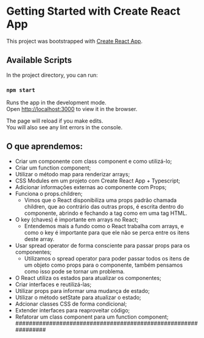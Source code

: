 # Getting Started with Create React App

This project was bootstrapped with [Create React App](https://github.com/facebook/create-react-app).

## Available Scripts

In the project directory, you can run:

### `npm start`

Runs the app in the development mode.\
Open [http://localhost:3000](http://localhost:3000) to view it in the browser.

The page will reload if you make edits.\
You will also see any lint errors in the console.

## O que aprendemos: 

- Criar um componente com class component e como utilizá-lo;
- Criar um function component;
- Utilizar o método map para renderizar arrays;
- CSS Modules em um projeto com Create React App + Typescript;
- Adicionar informações externas ao componente com Props;
- Funciona o props.children;
    - Vimos que o React disponibiliza uma props padrão chamada children, que ao contrário das outras props, é escrita dentro do componente, abrindo e fechando a tag como em uma tag HTML.
- O key (chaves) é importante em arrays no React;
    - Entendemos mais a fundo como o React trabalha com arrays, e como o key é importante para que ele não se perca entre os itens deste array.
- Usar spread operator de forma consciente para passar props para os componentes;
    - Utilizamos o spread operator para poder passar todos os itens de um objeto como props para o componente, também pensamos como isso pode se tornar um problema.
- O React utiliza os estados para atualizar os componentes;
- Criar interfaces e reutilizá-las;
- Utilizar props para informar uma mudança de estado;
- Utilizar o método setState para atualizar o estado;
- Adcionar classes CSS de forma condicional;
- Extender interfaces para reaproveitar código;
- Refatorar um class component para um function component;
###############################################################